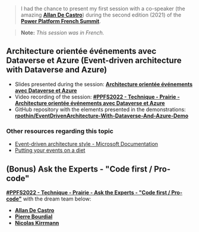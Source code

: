> I had the chance to present my first session with a co-speaker (the amazing [**Allan De Castro**](https://twitter.com/decastroallan)) during the second edition (2021) of the [**Power Platform French Summit**](https://www.powerplatformfrenchsummit.com/).

> **Note:** *This session was in French.*

## Architecture orientée événements avec Dataverse et Azure (Event-driven architecture with Dataverse and Azure)

- Slides presented during the session: [**Architecture orientée événements avec Dataverse et Azure**](./Architecture%20orient%C3%A9e%20%C3%A9v%C3%A9nements%20avec%20Dataverse%20et%20Azure.pdf)
- Video recording of the session: [**#PPFS2022 - Technique - Prairie - Architecture orientée événements avec Dataverse et Azure**](https://youtu.be/NQZeZzf7wos?t=3695)
- GitHub repository with the elements presented in the demonstrations: [**rpothin/EventDrivenArchitecture-With-Dataverse-And-Azure-Demo**](https://github.com/rpothin/EventDrivenArchitecture-With-Dataverse-And-Azure-Demo)

### Other resources regarding this topic

- [Event-driven architecture style - Microsoft Documentation](https://learn.microsoft.com/en-us/azure/architecture/guide/architecture-styles/event-driven)
- [Putting your events on a diet](https://particular.net/blog/putting-your-events-on-a-diet)

## (Bonus) Ask the Experts - "Code first / Pro-code"

[**#PPFS2022 - Technique - Prairie - Ask the Experts - "Code first / Pro-code"**](https://youtu.be/NQZeZzf7wos?t=32700) with the dream team below:
- [**Allan De Castro**](https://twitter.com/decastroallan)
- [**Pierre Bourdial**](https://twitter.com/PeyoBouBou)
- [**Nicolas Kirrmann**](https://twitter.com/nicokirr)